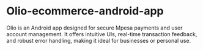 # Olio-ecommerce-android-app
Olio is an Android app designed for secure Mpesa payments and user account management. It offers intuitive UIs, real-time transaction feedback, and robust error handling, making it ideal for businesses or personal use.
